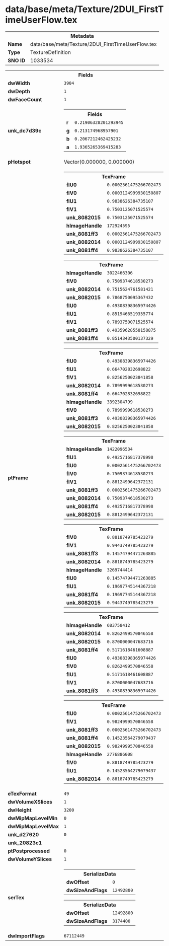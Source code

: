 <h1>data/base/meta/Texture/2DUI_FirstTimeUserFlow.tex</h1><table><tr><th colspan="100%">Metadata</th></tr><tr><td><b>Name</b></td><td>data/base/meta/Texture/2DUI_FirstTimeUserFlow.tex</td></tr><tr><td><b>Type</b></td><td>TextureDefinition</td></tr><tr><td><b>SNO ID</b></td><td>1033534</td></tr></table>

<table><tr><th colspan="100%">Fields</th></tr><tr><td><b>dwWidth</b></td><td><code>3904</code></td></tr><tr><td><b>dwDepth</b></td><td><code>1</code></td></tr><tr><td><b>dwFaceCount</b></td><td><code>1</code></td></tr><tr><td><b>unk_dc7d39c</b></td><td><table><tr><th colspan="100%">Fields</th></tr><tr><td><b>r</b></td><td><code>0.21906328201293945</code></td></tr><tr><td><b>g</b></td><td><code>0.213174968957901</code></td></tr><tr><td><b>b</b></td><td><code>0.2067212462425232</code></td></tr><tr><td><b>a</b></td><td><code>1.9365265369415283</code></td></tr></table>

</td></tr><tr><td><b>pHotspot</b></td><td>Vector(0.000000, 0.000000)</td></tr><tr><td><b>ptFrame</b></td><td><table><tr><th colspan="100%">TexFrame</th></tr><tr><td><b>flU0</b></td><td><code>0.0002561475266702473</code></td></tr><tr><td><b>flV0</b></td><td><code>0.0003124999930150807</code></td></tr><tr><td><b>flU1</b></td><td><code>0.9838626384735107</code></td></tr><tr><td><b>flV1</b></td><td><code>0.7503125071525574</code></td></tr><tr><td><b>unk_8082015</b></td><td><code>0.7503125071525574</code></td></tr><tr><td><b>hImageHandle</b></td><td><code>172924595</code></td></tr><tr><td><b>unk_8081ff3</b></td><td><code>0.0002561475266702473</code></td></tr><tr><td><b>unk_8082014</b></td><td><code>0.0003124999930150807</code></td></tr><tr><td><b>unk_8081ff4</b></td><td><code>0.9838626384735107</code></td></tr></table>


<table><tr><th colspan="100%">TexFrame</th></tr><tr><td><b>hImageHandle</b></td><td><code>3022466306</code></td></tr><tr><td><b>flV0</b></td><td><code>0.7509374618530273</code></td></tr><tr><td><b>unk_8082014</b></td><td><code>0.7515624761581421</code></td></tr><tr><td><b>unk_8082015</b></td><td><code>0.7868750095367432</code></td></tr><tr><td><b>flU0</b></td><td><code>0.49308398365974426</code></td></tr><tr><td><b>flU1</b></td><td><code>0.8519466519355774</code></td></tr><tr><td><b>flV1</b></td><td><code>0.7893750071525574</code></td></tr><tr><td><b>unk_8081ff3</b></td><td><code>0.49359628558158875</code></td></tr><tr><td><b>unk_8081ff4</b></td><td><code>0.8514343500137329</code></td></tr></table>


<table><tr><th colspan="100%">TexFrame</th></tr><tr><td><b>flU0</b></td><td><code>0.49308398365974426</code></td></tr><tr><td><b>flU1</b></td><td><code>0.664702832698822</code></td></tr><tr><td><b>flV1</b></td><td><code>0.8256250023841858</code></td></tr><tr><td><b>unk_8082014</b></td><td><code>0.7899999618530273</code></td></tr><tr><td><b>unk_8081ff4</b></td><td><code>0.664702832698822</code></td></tr><tr><td><b>hImageHandle</b></td><td><code>3392304799</code></td></tr><tr><td><b>flV0</b></td><td><code>0.7899999618530273</code></td></tr><tr><td><b>unk_8081ff3</b></td><td><code>0.49308398365974426</code></td></tr><tr><td><b>unk_8082015</b></td><td><code>0.8256250023841858</code></td></tr></table>


<table><tr><th colspan="100%">TexFrame</th></tr><tr><td><b>hImageHandle</b></td><td><code>1422096534</code></td></tr><tr><td><b>flU1</b></td><td><code>0.4925716817378998</code></td></tr><tr><td><b>flU0</b></td><td><code>0.0002561475266702473</code></td></tr><tr><td><b>flV0</b></td><td><code>0.7509374618530273</code></td></tr><tr><td><b>flV1</b></td><td><code>0.8812499642372131</code></td></tr><tr><td><b>unk_8081ff3</b></td><td><code>0.0002561475266702473</code></td></tr><tr><td><b>unk_8082014</b></td><td><code>0.7509374618530273</code></td></tr><tr><td><b>unk_8081ff4</b></td><td><code>0.4925716817378998</code></td></tr><tr><td><b>unk_8082015</b></td><td><code>0.8812499642372131</code></td></tr></table>


<table><tr><th colspan="100%">TexFrame</th></tr><tr><td><b>flV0</b></td><td><code>0.8818749785423279</code></td></tr><tr><td><b>flV1</b></td><td><code>0.9443749785423279</code></td></tr><tr><td><b>unk_8081ff3</b></td><td><code>0.14574794471263885</code></td></tr><tr><td><b>unk_8082014</b></td><td><code>0.8818749785423279</code></td></tr><tr><td><b>hImageHandle</b></td><td><code>3269744414</code></td></tr><tr><td><b>flU0</b></td><td><code>0.14574794471263885</code></td></tr><tr><td><b>flU1</b></td><td><code>0.19697745144367218</code></td></tr><tr><td><b>unk_8081ff4</b></td><td><code>0.19697745144367218</code></td></tr><tr><td><b>unk_8082015</b></td><td><code>0.9443749785423279</code></td></tr></table>


<table><tr><th colspan="100%">TexFrame</th></tr><tr><td><b>hImageHandle</b></td><td><code>683758412</code></td></tr><tr><td><b>unk_8082014</b></td><td><code>0.8262499570846558</code></td></tr><tr><td><b>unk_8082015</b></td><td><code>0.8700000047683716</code></td></tr><tr><td><b>unk_8081ff4</b></td><td><code>0.5171618461608887</code></td></tr><tr><td><b>flU0</b></td><td><code>0.49308398365974426</code></td></tr><tr><td><b>flV0</b></td><td><code>0.8262499570846558</code></td></tr><tr><td><b>flU1</b></td><td><code>0.5171618461608887</code></td></tr><tr><td><b>flV1</b></td><td><code>0.8700000047683716</code></td></tr><tr><td><b>unk_8081ff3</b></td><td><code>0.49308398365974426</code></td></tr></table>


<table><tr><th colspan="100%">TexFrame</th></tr><tr><td><b>flU0</b></td><td><code>0.0002561475266702473</code></td></tr><tr><td><b>flV1</b></td><td><code>0.9824999570846558</code></td></tr><tr><td><b>unk_8081ff3</b></td><td><code>0.0002561475266702473</code></td></tr><tr><td><b>unk_8081ff4</b></td><td><code>0.14523564279079437</code></td></tr><tr><td><b>unk_8082015</b></td><td><code>0.9824999570846558</code></td></tr><tr><td><b>hImageHandle</b></td><td><code>2776886008</code></td></tr><tr><td><b>flV0</b></td><td><code>0.8818749785423279</code></td></tr><tr><td><b>flU1</b></td><td><code>0.14523564279079437</code></td></tr><tr><td><b>unk_8082014</b></td><td><code>0.8818749785423279</code></td></tr></table>


</td></tr><tr><td><b>eTexFormat</b></td><td><code>49</code></td></tr><tr><td><b>dwVolumeXSlices</b></td><td><code>1</code></td></tr><tr><td><b>dwHeight</b></td><td><code>3200</code></td></tr><tr><td><b>dwMipMapLevelMin</b></td><td><code>0</code></td></tr><tr><td><b>dwMipMapLevelMax</b></td><td><code>1</code></td></tr><tr><td><b>unk_d27620</b></td><td><code>0</code></td></tr><tr><td><b>unk_20823c1</b></td><td></td></tr><tr><td><b>ptPostprocessed</b></td><td><code>0</code></td></tr><tr><td><b>dwVolumeYSlices</b></td><td><code>1</code></td></tr><tr><td><b>serTex</b></td><td><table><tr><th colspan="100%">SerializeData</th></tr><tr><td><b>dwOffset</b></td><td><code>0</code></td></tr><tr><td><b>dwSizeAndFlags</b></td><td><code>12492800</code></td></tr></table>


<table><tr><th colspan="100%">SerializeData</th></tr><tr><td><b>dwOffset</b></td><td><code>12492800</code></td></tr><tr><td><b>dwSizeAndFlags</b></td><td><code>3174400</code></td></tr></table>


</td></tr><tr><td><b>dwImportFlags</b></td><td><code>67112449</code></td></tr></table>

